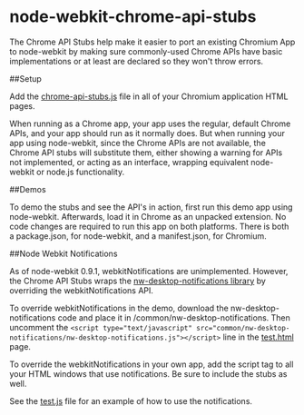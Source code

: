 node-webkit-chrome-api-stubs
============================

The Chrome API Stubs help make it easier to port an existing Chromium App to node-webkit by making sure commonly-used Chrome APIs have basic implementations or at least are declared so they won't throw errors.

##Setup

Add the [chrome-api-stubs.js](https://github.com/jamesmortensen/node-webkit-chrome-api-stubs/blob/master/chrome-api-stubs.js) file in all of your Chromium application HTML pages. 

When running as a Chrome app, your app uses the regular, default Chrome APIs, and your app should run as it normally does.
But when running your app using node-webkit, since the Chrome APIs are not available, the Chrome API stubs will substitute them, either showing a warning for APIs not implemented, or acting as an interface, wrapping equivalent node-webkit or node.js functionality. 

##Demos

To demo the stubs and see the API's in action, first run this demo app using node-webkit. Afterwards, load it in Chrome as an unpacked extension. No code changes are required to run this app on both platforms. There is both a package.json, for node-webkit, and a manifest.json, for Chromium.

##Node Webkit Notifications

As of node-webkit 0.9.1, webkitNotifications are unimplemented. However, the Chrome API Stubs wraps the [nw-desktop-notifications library](https://github.com/robrighter/nw-desktop-notifications) by overriding the webkitNotifications API. 

To override webkitNotifications in the demo, download the nw-desktop-notifications code and place it in /common/nw-desktop-notifications. Then uncomment the `<script type="text/javascript" src="common/nw-desktop-notifications/nw-desktop-notifications.js"></script>` line in the [test.html](https://github.com/jamesmortensen/node-webkit-chrome-api-stubs/blob/master/test.html) page.

To override the webkitNotifications in your own app, add the script tag to all your HTML windows that use notifications. Be sure to include the stubs as well. 

See the [test.js](https://github.com/jamesmortensen/node-webkit-chrome-api-stubs/blob/master/test.js) file for an example of how to use the notifications.

